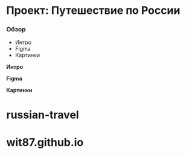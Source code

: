 # Проект: Путешествие по России

### Обзор
* Интро
* Figma
* Картинки

**Интро**

**Figma**

**Картинки**


# russian-travel
# wit87.github.io
